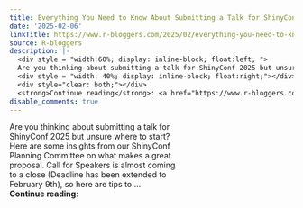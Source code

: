 ```yaml
---
title: Everything You Need to Know About Submitting a Talk for ShinyConf 2025
date: '2025-02-06'
linkTitle: https://www.r-bloggers.com/2025/02/everything-you-need-to-know-about-submitting-a-talk-for-shinyconf-2025/
source: R-bloggers
description: |-
  <div style = "width:60%; display: inline-block; float:left; ">
  Are you thinking about submitting a talk for ShinyConf 2025 but unsure where to start?  Here are some insights from our ShinyConf Planning Committee on what makes a great proposal. Call for Speakers is almost coming to a close (Deadline has been extended to February 9th), so here are tips to ...</div>
  <div style = "width: 40%; display: inline-block; float:right;"></div>
  <div style="clear: both;"></div>
  <strong>Continue reading</strong>: <a href="https://www.r-bloggers.com/2025/02/everything-you-need-to-know-about-submitting-a-talk-for ...
disable_comments: true
---
```

<div style = "width:60%; display: inline-block; float:left; ">
Are you thinking about submitting a talk for ShinyConf 2025 but unsure where to start?  Here are some insights from our ShinyConf Planning Committee on what makes a great proposal. Call for Speakers is almost coming to a close (Deadline has been extended to February 9th), so here are tips to ...</div>
<div style = "width: 40%; display: inline-block; float:right;"></div>
<div style="clear: both;"></div>
<strong>Continue reading</strong>: <a href="https://www.r-bloggers.com/2025/02/everything-you-need-to-know-about-submitting-a-talk-for ...